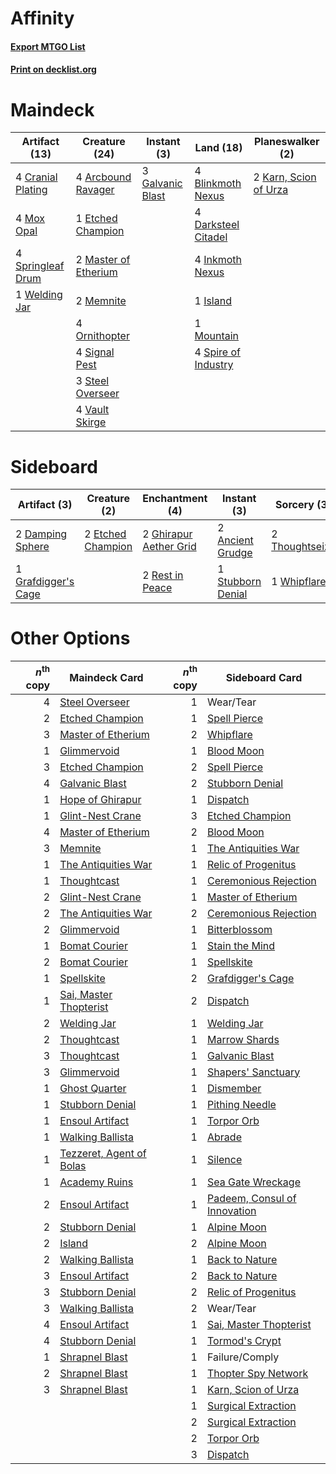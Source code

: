 # Affinity

#### [Export MTGO List](../collection/Affinity/Affinity.txt)
#### [Print on decklist.org](http://decklist.org/?deckmain=4%09Arcbound%20Ravager%0A4%09Blinkmoth%20Nexus%0A4%09Cranial%20Plating%0A4%09Darksteel%20Citadel%0A1%09Etched%20Champion%0A3%09Galvanic%20Blast%0A4%09Inkmoth%20Nexus%0A1%09Island%0A2%09Karn,%20Scion%20of%20Urza%0A2%09Master%20of%20Etherium%0A2%09Memnite%0A1%09Mountain%0A4%09Mox%20Opal%0A4%09Ornithopter%0A4%09Signal%20Pest%0A4%09Spire%20of%20Industry%0A4%09Springleaf%20Drum%0A3%09Steel%20Overseer%0A4%09Vault%20Skirge%0A1%09Welding%20Jar&deckside=2%09Ancient%20Grudge%0A2%09Damping%20Sphere%0A2%09Etched%20Champion%0A2%09Ghirapur%20Aether%20Grid%0A1%09Grafdigger's%20Cage%0A2%09Rest%20in%20Peace%0A1%09Stubborn%20Denial%0A2%09Thoughtseize%0A1%09Whipflare)
# Maindeck

|                                       Artifact (13)                                        |                                         Creature (24)                                         |                                        Instant (3)                                        |                                          Land (18)                                           |                                        Planeswalker (2)                                        |
|--------------------------------------------------------------------------------------------|-----------------------------------------------------------------------------------------------|-------------------------------------------------------------------------------------------|----------------------------------------------------------------------------------------------|------------------------------------------------------------------------------------------------|
|4 [Cranial Plating](http://gatherer.wizards.com/Pages/Card/Details.aspx?multiverseid=205328)|4 [Arcbound Ravager](http://gatherer.wizards.com/Pages/Card/Details.aspx?multiverseid=370510)  |3 [Galvanic Blast](http://gatherer.wizards.com/Pages/Card/Details.aspx?multiverseid=442781)|4 [Blinkmoth Nexus](http://gatherer.wizards.com/Pages/Card/Details.aspx?multiverseid=370407)  |2 [Karn, Scion of Urza](http://gatherer.wizards.com/Pages/Card/Details.aspx?multiverseid=442889)|
|4 [Mox Opal](http://gatherer.wizards.com/Pages/Card/Details.aspx?multiverseid=397719)       |1 [Etched Champion](http://gatherer.wizards.com/Pages/Card/Details.aspx?multiverseid=397710)   |                                                                                           |4 [Darksteel Citadel](http://gatherer.wizards.com/Pages/Card/Details.aspx?multiverseid=397853)|                                                                                                |
|4 [Springleaf Drum](http://gatherer.wizards.com/Pages/Card/Details.aspx?multiverseid=139509)|2 [Master of Etherium](http://gatherer.wizards.com/Pages/Card/Details.aspx?multiverseid=205325)|                                                                                           |4 [Inkmoth Nexus](http://gatherer.wizards.com/Pages/Card/Details.aspx?multiverseid=213731)    |                                                                                                |
|1 [Welding Jar](http://gatherer.wizards.com/Pages/Card/Details.aspx?multiverseid=48328)     |2 [Memnite](http://gatherer.wizards.com/Pages/Card/Details.aspx?multiverseid=194078)           |                                                                                           |1 [Island](http://gatherer.wizards.com/Pages/Card/Details.aspx?multiverseid=439602)           |                                                                                                |
|                                                                                            |4 [Ornithopter](http://gatherer.wizards.com/Pages/Card/Details.aspx?multiverseid=425813)       |                                                                                           |1 [Mountain](http://gatherer.wizards.com/Pages/Card/Details.aspx?multiverseid=439604)         |                                                                                                |
|                                                                                            |4 [Signal Pest](http://gatherer.wizards.com/Pages/Card/Details.aspx?multiverseid=213773)       |                                                                                           |4 [Spire of Industry](http://gatherer.wizards.com/Pages/Card/Details.aspx?multiverseid=423851)|                                                                                                |
|                                                                                            |3 [Steel Overseer](http://gatherer.wizards.com/Pages/Card/Details.aspx?multiverseid=420614)    |                                                                                           |                                                                                              |                                                                                                |
|                                                                                            |4 [Vault Skirge](http://gatherer.wizards.com/Pages/Card/Details.aspx?multiverseid=217984)      |                                                                                           |                                                                                              |                                                                                                |


# Sideboard

|                                         Artifact (3)                                         |                                        Creature (2)                                        |                                         Enchantment (4)                                         |                                        Instant (3)                                         |                                       Sorcery (3)                                       |
|----------------------------------------------------------------------------------------------|--------------------------------------------------------------------------------------------|-------------------------------------------------------------------------------------------------|--------------------------------------------------------------------------------------------|-----------------------------------------------------------------------------------------|
|2 [Damping Sphere](http://gatherer.wizards.com/Pages/Card/Details.aspx?multiverseid=443101)   |2 [Etched Champion](http://gatherer.wizards.com/Pages/Card/Details.aspx?multiverseid=397710)|2 [Ghirapur Aether Grid](http://gatherer.wizards.com/Pages/Card/Details.aspx?multiverseid=398517)|2 [Ancient Grudge](http://gatherer.wizards.com/Pages/Card/Details.aspx?multiverseid=425913) |2 [Thoughtseize](http://gatherer.wizards.com/Pages/Card/Details.aspx?multiverseid=438676)|
|1 [Grafdigger's Cage](http://gatherer.wizards.com/Pages/Card/Details.aspx?multiverseid=426046)|                                                                                            |2 [Rest in Peace](http://gatherer.wizards.com/Pages/Card/Details.aspx?multiverseid=442021)       |1 [Stubborn Denial](http://gatherer.wizards.com/Pages/Card/Details.aspx?multiverseid=386673)|1 [Whipflare](http://gatherer.wizards.com/Pages/Card/Details.aspx?multiverseid=446866)   |


# Other Options

|*n*<sup>th</sup> copy|                                           Maindeck Card                                           |*n*<sup>th</sup> copy|                                            Sideboard Card                                             |
|--------------------:|---------------------------------------------------------------------------------------------------|--------------------:|-------------------------------------------------------------------------------------------------------|
|                    4|[Steel Overseer](http://gatherer.wizards.com/Pages/Card/Details.aspx?multiverseid=420614)          |                    1|Wear/Tear                                                                                              |
|                    2|[Etched Champion](http://gatherer.wizards.com/Pages/Card/Details.aspx?multiverseid=397710)         |                    1|[Spell Pierce](http://gatherer.wizards.com/Pages/Card/Details.aspx?multiverseid=425876)                |
|                    3|[Master of Etherium](http://gatherer.wizards.com/Pages/Card/Details.aspx?multiverseid=205325)      |                    2|[Whipflare](http://gatherer.wizards.com/Pages/Card/Details.aspx?multiverseid=446866)                   |
|                    1|[Glimmervoid](http://gatherer.wizards.com/Pages/Card/Details.aspx?multiverseid=370425)             |                    1|[Blood Moon](http://gatherer.wizards.com/Pages/Card/Details.aspx?multiverseid=370419)                  |
|                    3|[Etched Champion](http://gatherer.wizards.com/Pages/Card/Details.aspx?multiverseid=397710)         |                    2|[Spell Pierce](http://gatherer.wizards.com/Pages/Card/Details.aspx?multiverseid=425876)                |
|                    4|[Galvanic Blast](http://gatherer.wizards.com/Pages/Card/Details.aspx?multiverseid=442781)          |                    2|[Stubborn Denial](http://gatherer.wizards.com/Pages/Card/Details.aspx?multiverseid=386673)             |
|                    1|[Hope of Ghirapur](http://gatherer.wizards.com/Pages/Card/Details.aspx?multiverseid=423821)        |                    1|[Dispatch](http://gatherer.wizards.com/Pages/Card/Details.aspx?multiverseid=397781)                    |
|                    1|[Glint-Nest Crane](http://gatherer.wizards.com/Pages/Card/Details.aspx?multiverseid=417623)        |                    3|[Etched Champion](http://gatherer.wizards.com/Pages/Card/Details.aspx?multiverseid=397710)             |
|                    4|[Master of Etherium](http://gatherer.wizards.com/Pages/Card/Details.aspx?multiverseid=205325)      |                    2|[Blood Moon](http://gatherer.wizards.com/Pages/Card/Details.aspx?multiverseid=370419)                  |
|                    3|[Memnite](http://gatherer.wizards.com/Pages/Card/Details.aspx?multiverseid=194078)                 |                    1|[The Antiquities War](http://gatherer.wizards.com/Pages/Card/Details.aspx?multiverseid=442930)         |
|                    1|[The Antiquities War](http://gatherer.wizards.com/Pages/Card/Details.aspx?multiverseid=442930)     |                    1|[Relic of Progenitus](http://gatherer.wizards.com/Pages/Card/Details.aspx?multiverseid=205326)         |
|                    1|[Thoughtcast](http://gatherer.wizards.com/Pages/Card/Details.aspx?multiverseid=397804)             |                    1|[Ceremonious Rejection](http://gatherer.wizards.com/Pages/Card/Details.aspx?multiverseid=417613)       |
|                    2|[Glint-Nest Crane](http://gatherer.wizards.com/Pages/Card/Details.aspx?multiverseid=417623)        |                    1|[Master of Etherium](http://gatherer.wizards.com/Pages/Card/Details.aspx?multiverseid=205325)          |
|                    2|[The Antiquities War](http://gatherer.wizards.com/Pages/Card/Details.aspx?multiverseid=442930)     |                    2|[Ceremonious Rejection](http://gatherer.wizards.com/Pages/Card/Details.aspx?multiverseid=417613)       |
|                    2|[Glimmervoid](http://gatherer.wizards.com/Pages/Card/Details.aspx?multiverseid=370425)             |                    1|[Bitterblossom](http://gatherer.wizards.com/Pages/Card/Details.aspx?multiverseid=397701)               |
|                    1|[Bomat Courier](http://gatherer.wizards.com/Pages/Card/Details.aspx?multiverseid=417772)           |                    1|[Stain the Mind](http://gatherer.wizards.com/Pages/Card/Details.aspx?multiverseid=383402)              |
|                    2|[Bomat Courier](http://gatherer.wizards.com/Pages/Card/Details.aspx?multiverseid=417772)           |                    1|[Spellskite](http://gatherer.wizards.com/Pages/Card/Details.aspx?multiverseid=397743)                  |
|                    1|[Spellskite](http://gatherer.wizards.com/Pages/Card/Details.aspx?multiverseid=397743)              |                    2|[Grafdigger's Cage](http://gatherer.wizards.com/Pages/Card/Details.aspx?multiverseid=426046)           |
|                    1|[Sai, Master Thopterist](http://gatherer.wizards.com/Pages/Card/Details.aspx?multiverseid=447205)  |                    2|[Dispatch](http://gatherer.wizards.com/Pages/Card/Details.aspx?multiverseid=397781)                    |
|                    2|[Welding Jar](http://gatherer.wizards.com/Pages/Card/Details.aspx?multiverseid=48328)              |                    1|[Welding Jar](http://gatherer.wizards.com/Pages/Card/Details.aspx?multiverseid=48328)                  |
|                    2|[Thoughtcast](http://gatherer.wizards.com/Pages/Card/Details.aspx?multiverseid=397804)             |                    1|[Marrow Shards](http://gatherer.wizards.com/Pages/Card/Details.aspx?multiverseid=230072)               |
|                    3|[Thoughtcast](http://gatherer.wizards.com/Pages/Card/Details.aspx?multiverseid=397804)             |                    1|[Galvanic Blast](http://gatherer.wizards.com/Pages/Card/Details.aspx?multiverseid=442781)              |
|                    3|[Glimmervoid](http://gatherer.wizards.com/Pages/Card/Details.aspx?multiverseid=370425)             |                    1|[Shapers' Sanctuary](http://gatherer.wizards.com/Pages/Card/Details.aspx?multiverseid=435362)          |
|                    1|[Ghost Quarter](http://gatherer.wizards.com/Pages/Card/Details.aspx?multiverseid=430470)           |                    1|[Dismember](http://gatherer.wizards.com/Pages/Card/Details.aspx?multiverseid=397830)                   |
|                    1|[Stubborn Denial](http://gatherer.wizards.com/Pages/Card/Details.aspx?multiverseid=386673)         |                    1|[Pithing Needle](http://gatherer.wizards.com/Pages/Card/Details.aspx?multiverseid=425815)              |
|                    1|[Ensoul Artifact](http://gatherer.wizards.com/Pages/Card/Details.aspx?multiverseid=383232)         |                    1|[Torpor Orb](http://gatherer.wizards.com/Pages/Card/Details.aspx?multiverseid=233069)                  |
|                    1|[Walking Ballista](http://gatherer.wizards.com/Pages/Card/Details.aspx?multiverseid=423848)        |                    1|[Abrade](http://gatherer.wizards.com/Pages/Card/Details.aspx?multiverseid=430772)                      |
|                    1|[Tezzeret, Agent of Bolas](http://gatherer.wizards.com/Pages/Card/Details.aspx?multiverseid=214065)|                    1|[Silence](http://gatherer.wizards.com/Pages/Card/Details.aspx?multiverseid=370578)                     |
|                    1|[Academy Ruins](http://gatherer.wizards.com/Pages/Card/Details.aspx?multiverseid=370424)           |                    1|[Sea Gate Wreckage](http://gatherer.wizards.com/Pages/Card/Details.aspx?multiverseid=407687)           |
|                    2|[Ensoul Artifact](http://gatherer.wizards.com/Pages/Card/Details.aspx?multiverseid=383232)         |                    1|[Padeem, Consul of Innovation](http://gatherer.wizards.com/Pages/Card/Details.aspx?multiverseid=417632)|
|                    2|[Stubborn Denial](http://gatherer.wizards.com/Pages/Card/Details.aspx?multiverseid=386673)         |                    1|[Alpine Moon](http://gatherer.wizards.com/Pages/Card/Details.aspx?multiverseid=447264)                 |
|                    2|[Island](http://gatherer.wizards.com/Pages/Card/Details.aspx?multiverseid=439602)                  |                    2|[Alpine Moon](http://gatherer.wizards.com/Pages/Card/Details.aspx?multiverseid=447264)                 |
|                    2|[Walking Ballista](http://gatherer.wizards.com/Pages/Card/Details.aspx?multiverseid=423848)        |                    1|[Back to Nature](http://gatherer.wizards.com/Pages/Card/Details.aspx?multiverseid=383187)              |
|                    3|[Ensoul Artifact](http://gatherer.wizards.com/Pages/Card/Details.aspx?multiverseid=383232)         |                    2|[Back to Nature](http://gatherer.wizards.com/Pages/Card/Details.aspx?multiverseid=383187)              |
|                    3|[Stubborn Denial](http://gatherer.wizards.com/Pages/Card/Details.aspx?multiverseid=386673)         |                    2|[Relic of Progenitus](http://gatherer.wizards.com/Pages/Card/Details.aspx?multiverseid=205326)         |
|                    3|[Walking Ballista](http://gatherer.wizards.com/Pages/Card/Details.aspx?multiverseid=423848)        |                    2|Wear/Tear                                                                                              |
|                    4|[Ensoul Artifact](http://gatherer.wizards.com/Pages/Card/Details.aspx?multiverseid=383232)         |                    1|[Sai, Master Thopterist](http://gatherer.wizards.com/Pages/Card/Details.aspx?multiverseid=447205)      |
|                    4|[Stubborn Denial](http://gatherer.wizards.com/Pages/Card/Details.aspx?multiverseid=386673)         |                    1|[Tormod's Crypt](http://gatherer.wizards.com/Pages/Card/Details.aspx?multiverseid=389723)              |
|                    1|[Shrapnel Blast](http://gatherer.wizards.com/Pages/Card/Details.aspx?multiverseid=370573)          |                    1|Failure/Comply                                                                                         |
|                    2|[Shrapnel Blast](http://gatherer.wizards.com/Pages/Card/Details.aspx?multiverseid=370573)          |                    1|[Thopter Spy Network](http://gatherer.wizards.com/Pages/Card/Details.aspx?multiverseid=398519)         |
|                    3|[Shrapnel Blast](http://gatherer.wizards.com/Pages/Card/Details.aspx?multiverseid=370573)          |                    1|[Karn, Scion of Urza](http://gatherer.wizards.com/Pages/Card/Details.aspx?multiverseid=442889)         |
|                     |                                                                                                   |                    1|[Surgical Extraction](http://gatherer.wizards.com/Pages/Card/Details.aspx?multiverseid=397706)         |
|                     |                                                                                                   |                    2|[Surgical Extraction](http://gatherer.wizards.com/Pages/Card/Details.aspx?multiverseid=397706)         |
|                     |                                                                                                   |                    2|[Torpor Orb](http://gatherer.wizards.com/Pages/Card/Details.aspx?multiverseid=233069)                  |
|                     |                                                                                                   |                    3|[Dispatch](http://gatherer.wizards.com/Pages/Card/Details.aspx?multiverseid=397781)                    |

